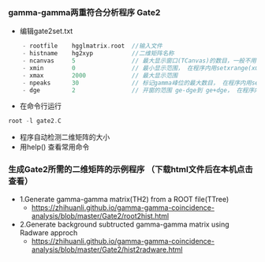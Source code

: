 

### gamma-gamma两重符合分析程序 Gate2
- 编辑gate2set.txt
```cpp
    - rootfile    hgglmatrix.root  //输入文件
    - histname    hg2xyp           //二维矩阵名称
    - ncanvas     5                // 最大显示窗口(TCanvas)的数目，一般不用修改， 在程序内用setncanvas(ncanvas)修改
    - xmin        0                // 最小显示范围， 在程序内用setxrange(xmin,xmax)修改
    - xmax        2000             // 最大显示范围
    - npeaks      30               // 标记gamma峰位的最大数目， 在程序内用setnpeaks(npeaks)修改
    - dge         2                // 开窗的范围 ge-dge到 ge+dge， 在程序内用setpeakwidth(npeaks)修改
```
- 在命令行运行
```cpp
root -l gate2.C
```
- 程序自动检测二维矩阵的大小
- 用help() 查看常用命令

### 生成Gate2所需的二维矩阵的示例程序 （下载html文件后在本机点击查看）
- 1.Generate gamma-gamma matrix(TH2) from a ROOT file(TTree)
    - <https://zhihuanli.github.io/gamma-gamma-coincidence-analysis/blob/master/Gate2/root2hist.html>
- 2.Generate background subtructed gamma-gamma matrix using Radware approch
    - <https://zhihuanli.github.io/gamma-gamma-coincidence-analysis/blob/master/Gate2/hist2radware.html>

